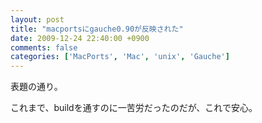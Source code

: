 ```yaml
---
layout: post
title: "macportsにgauche0.90が反映された"
date: 2009-12-24 22:40:00 +0900
comments: false
categories: ['MacPorts', 'Mac', 'unix', 'Gauche']
---
```

表題の通り。

これまで、buildを通すのに一苦労だったのだが、これで安心。